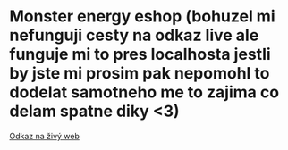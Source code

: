 # Monster energy eshop (bohuzel mi nefunguji cesty na odkaz live ale funguje mi to pres localhosta jestli by jste mi prosim pak nepomohl to dodelat samotneho me to zajima co delam spatne diky <3)
 
[Odkaz na živý web](https://pslib-cz.github.io/2024-p2b-web-projekt-blesik/)